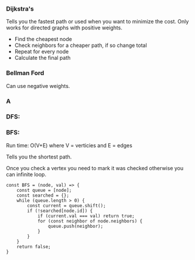 ### Dijkstra's

Tells you the fastest path or used when you want to minimize the cost. Only works for directed graphs with positive weights.

- Find the cheapest node
- Check neighbors for a cheaper path, if so change total
- Repeat for every node
- Calculate the final path

### Bellman Ford

Can use negative weights.

### A

### DFS:

### BFS:

Run time: O(V+E) where V = verticies and E = edges

Tells you the shortest path.

Once you check a vertex you need to mark it was checked otherwise you can infinite loop.

```
const BFS = (node, val) => {
    const queue = [node];
    const searched = {};
    while (queue.length > 0) {
        const current = queue.shift();
        if (!searched[node.id]) {
            if (current.val === val) return true;
            for (const neighbor of node.neighbors) {
                queue.push(neighbor);
            }
        }
    }
    return false;
}
```
